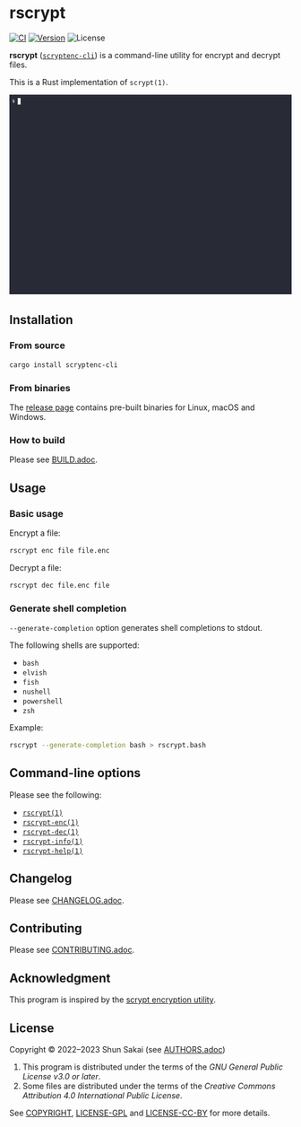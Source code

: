 # rscrypt

[![CI][ci-badge]][ci-url]
[![Version][version-badge]][version-url]
![License][license-badge]

**rscrypt** ([`scryptenc-cli`][version-url]) is a command-line utility for
encrypt and decrypt files.

This is a Rust implementation of `scrypt(1)`.

![Demonstration video](asset/demo.gif)

## Installation

### From source

```sh
cargo install scryptenc-cli
```

### From binaries

The [release page][release-page-url] contains pre-built binaries for Linux,
macOS and Windows.

### How to build

Please see [BUILD.adoc](BUILD.adoc).

## Usage

### Basic usage

Encrypt a file:

```sh
rscrypt enc file file.enc
```

Decrypt a file:

```sh
rscrypt dec file.enc file
```

### Generate shell completion

`--generate-completion` option generates shell completions to stdout.

The following shells are supported:

- `bash`
- `elvish`
- `fish`
- `nushell`
- `powershell`
- `zsh`

Example:

```sh
rscrypt --generate-completion bash > rscrypt.bash
```

## Command-line options

Please see the following:

- [`rscrypt(1)`][rscrypt-man-url]
- [`rscrypt-enc(1)`][rscrypt-enc-man-url]
- [`rscrypt-dec(1)`][rscrypt-dec-man-url]
- [`rscrypt-info(1)`][rscrypt-info-man-url]
- [`rscrypt-help(1)`][rscrypt-help-man-url]

## Changelog

Please see [CHANGELOG.adoc](CHANGELOG.adoc).

## Contributing

Please see [CONTRIBUTING.adoc](CONTRIBUTING.adoc).

## Acknowledgment

This program is inspired by the
[scrypt encryption utility](https://www.tarsnap.com/scrypt.html).

## License

Copyright &copy; 2022&ndash;2023 Shun Sakai (see [AUTHORS.adoc](AUTHORS.adoc))

1. This program is distributed under the terms of the _GNU General Public
   License v3.0 or later_.
2. Some files are distributed under the terms of the _Creative Commons
   Attribution 4.0 International Public License_.

See [COPYRIGHT](COPYRIGHT), [LICENSE-GPL](LICENSE-GPL) and
[LICENSE-CC-BY](LICENSE-CC-BY) for more details.

[ci-badge]: https://img.shields.io/github/actions/workflow/status/sorairolake/rscrypt/CI.yaml?branch=develop&label=CI&logo=github&style=for-the-badge
[ci-url]: https://github.com/sorairolake/rscrypt/actions?query=branch%3Adevelop+workflow%3ACI++
[version-badge]: https://img.shields.io/crates/v/scryptenc-cli?style=for-the-badge
[version-url]: https://crates.io/crates/scryptenc-cli
[license-badge]: https://img.shields.io/crates/l/scryptenc-cli?style=for-the-badge
[release-page-url]: https://github.com/sorairolake/rscrypt/releases
[rscrypt-man-url]: https://sorairolake.github.io/rscrypt/man/rscrypt.1.html
[rscrypt-enc-man-url]: https://sorairolake.github.io/rscrypt/man/rscrypt-enc.1.html
[rscrypt-dec-man-url]: https://sorairolake.github.io/rscrypt/man/rscrypt-dec.1.html
[rscrypt-info-man-url]: https://sorairolake.github.io/rscrypt/man/rscrypt-info.1.html
[rscrypt-help-man-url]: https://sorairolake.github.io/rscrypt/man/rscrypt-help.1.html
